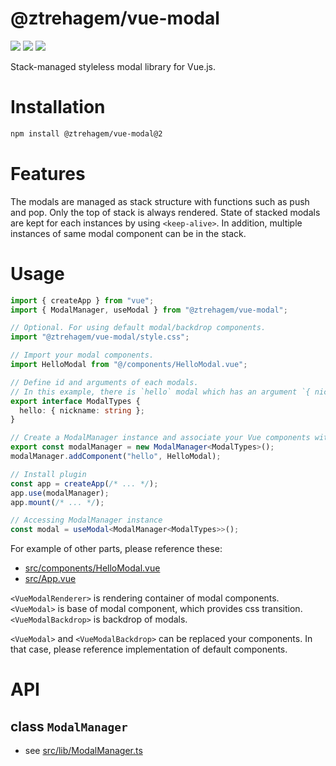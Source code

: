 # @ztrehagem/vue-modal

![](https://img.shields.io/github/package-json/v/ztrehagem/vue-modal/v2)
![](https://img.shields.io/github/license/ztrehagem/vue-modal)
![](https://img.shields.io/badge/vue-%5E3.0.0-brightgreen)

Stack-managed styleless modal library for Vue.js.

# Installation

```sh
npm install @ztrehagem/vue-modal@2
```

# Features

The modals are managed as stack structure with functions such as push and pop.
Only the top of stack is always rendered.
State of stacked modals are kept for each instances by using `<keep-alive>`.
In addition, multiple instances of same modal component can be in the stack.

# Usage

```ts
import { createApp } from "vue";
import { ModalManager, useModal } from "@ztrehagem/vue-modal";

// Optional. For using default modal/backdrop components.
import "@ztrehagem/vue-modal/style.css";

// Import your modal components.
import HelloModal from "@/components/HelloModal.vue";

// Define id and arguments of each modals.
// In this example, there is `hello` modal which has an argument `{ nickname: string }`.
export interface ModalTypes {
  hello: { nickname: string };
}

// Create a ModalManager instance and associate your Vue components with ids defined above.
export const modalManager = new ModalManager<ModalTypes>();
modalManager.addComponent("hello", HelloModal);

// Install plugin
const app = createApp(/* ... */);
app.use(modalManager);
app.mount(/* ... */);

// Accessing ModalManager instance
const modal = useModal<ModalManager<ModalTypes>>();
```

For example of other parts, please reference these:

- [src/components/HelloModal.vue](src/components/HelloModal.vue)
- [src/App.vue](src/App.vue)

`<VueModalRenderer>` is rendering container of modal components.
`<VueModal>` is base of modal component, which provides css transition.
`<VueModalBackdrop>` is backdrop of modals.

`<VueModal>` and `<VueModalBackdrop>` can be replaced your components.
In that case, please reference implementation of default components.

# API

## class `ModalManager`

- see [src/lib/ModalManager.ts](src/lib/ModalManager.ts)
